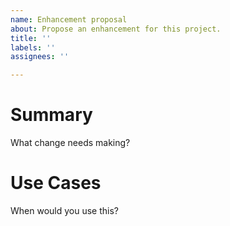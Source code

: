 ```yaml
---
name: Enhancement proposal
about: Propose an enhancement for this project.
title: ''
labels: ''
assignees: ''

---
```


# Summary

What change needs making?

# Use Cases

When would you use this?
